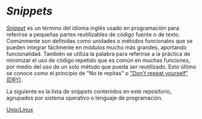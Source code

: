 # _Snippets_
_[Snippet](https://es.wikipedia.org/wiki/Snippet)_ es un término del idioma inglés usado en programación para referirse a pequeñas partes reutilizables de código fuente o de texto. Comúnmente son definidas como unidades o métodos funcionales que se pueden integrar fácilmente en módulos mucho más grandes, aportando funcionalidad. También se utiliza la palabra para referirse a la práctica de minimizar el uso de código repetido que es común en muchas funciones, por medio del uso de un solo método que pueda ser reutilizado. Esto último se conoce como el principio de "No te repitas" o ["Don't repeat yourself" (DRY)](https://en.wikipedia.org/wiki/Don%27t_repeat_yourself).

La siguiente es la lista de _snippets_ contenidos en este repositorio, agrupados por sistema operativo o lenguaje de programación.

[Unix/Linux](https://github.com/mfvargas/snippets/blob/master/unix-linux/README.md)
